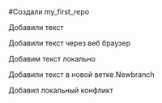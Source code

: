 #Создали my_first_repo

Добавили текст

Добавили текст через веб браузер

Добавим текст локально

Добавили текст в новой 
ветке Newbranch

Добавил локальный конфликт